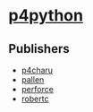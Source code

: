 # [p4python](https://pypi.org/project/p4python)



## Publishers
- [p4charu](https://pypi.org/user/p4charu)
- [pallen](https://pypi.org/user/pallen)
- [perforce](https://pypi.org/user/perforce)
- [robertc](https://pypi.org/user/robertc)


